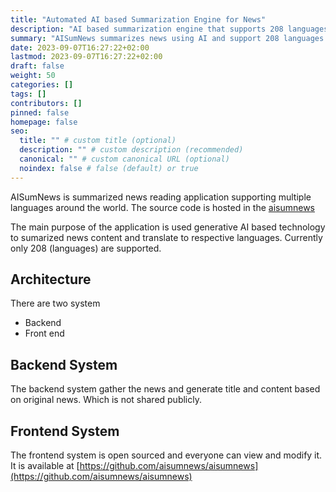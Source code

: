 ```yaml
---
title: "Automated AI based Summarization Engine for News"
description: "AI based summarization engine that supports 208 languages around the world"
summary: "AISumNews summarizes news using AI and support 208 languages around the world"
date: 2023-09-07T16:27:22+02:00
lastmod: 2023-09-07T16:27:22+02:00
draft: false
weight: 50
categories: []
tags: []
contributors: []
pinned: false
homepage: false
seo:
  title: "" # custom title (optional)
  description: "" # custom description (recommended)
  canonical: "" # custom canonical URL (optional)
  noindex: false # false (default) or true
---
```


AISumNews is summarized news reading application supporting multiple languages around the world. The source code is hosted in the [aisumnews](https://github.com/aisumnews/aisumnews)

The main purpose of the application is used generative AI based technology to sumarized news content and translate to respective languages. Currently only 208 (languages) are supported.

## Architecture
There are two system 
 - Backend
 - Front end

## Backend System
The backend system gather the news and generate title and content based on original news. Which is not shared publicly.

## Frontend System
The frontend system is open sourced and everyone can view and modify it. It is available at [https://github.com/aisumnews/aisumnews](https://github.com/aisumnews/aisumnews)
